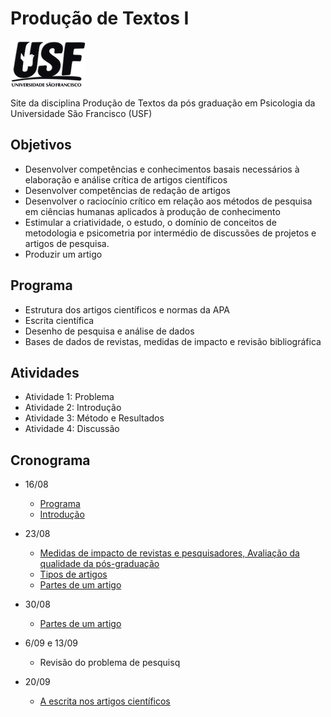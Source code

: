 # Produção de Textos I

![](images/figusf.png)

Site da disciplina Produção de Textos da pós graduação em Psicologia da Universidade São Francisco (USF)

## Objetivos

-   Desenvolver competências e conhecimentos basais necessários à elaboração e análise crítica de artigos científicos
-   Desenvolver competências de redação de artigos
-   Desenvolver o raciocínio crítico em relação aos métodos de pesquisa em ciências humanas aplicados à produção de conhecimento
-   Estimular a criatividade, o estudo, o domínio de conceitos de metodologia e psicometria por intermédio de discussões de projetos e artigos de pesquisa.
-   Produzir um artigo

## Programa

-   Estrutura dos artigos científicos e normas da APA
-   Escrita científica
-   Desenho de pesquisa e análise de dados
-   Bases de dados de revistas, medidas de impacto e revisão bibliográfica

## Atividades

-   Atividade 1: Problema
-   Atividade 2: Introdução
-   Atividade 3: Método e Resultados
-   Atividade 4: Discussão

## Cronograma


* 16/08 
  - [Programa](https://github.com/rprimi/producao_web/blob/main/doc/Produção_de_textos_2022.docx)  
  - [Introdução](https://www.dropbox.com/s/5t2yv2z3c71to0h/t0_intro.pptx?dl=0)
  
* 23/08   
  - [Medidas de impacto de revistas e pesquisadores, Avaliação da qualidade da pós-graduação](http://www.labape.com.br/rprimi/producao/a2_av_pos.html)
  - [Tipos de artigos](https://www.dropbox.com/s/2tbqv3n35v0p9dw/t1_partes_do_artigo.pptx?dl=0) 
  - [Partes de um artigo](https://www.dropbox.com/s/2tbqv3n35v0p9dw/t1_partes_do_artigo.pptx?dl=0) 
* 30/08
  - [Partes de um artigo](https://github.com/rprimi/producao_web/blob/main/slides/t1_partes_do_artigo.pptx)
  
* 6/09 e 13/09
  - Revisão do problema de pesquisq

* 20/09
  - [A escrita nos artigos científicos ](https://github.com/rprimi/producao_web/blob/main/slides/t2_escrita.pptx)
    